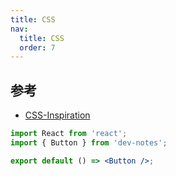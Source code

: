 ```yaml
---
title: CSS
nav:
  title: CSS
  order: 7
---
```


## 参考

- [CSS-Inspiration](https://github.com/chokcoco/CSS-Inspiration)

```jsx
import React from 'react';
import { Button } from 'dev-notes';

export default () => <Button />;
```
